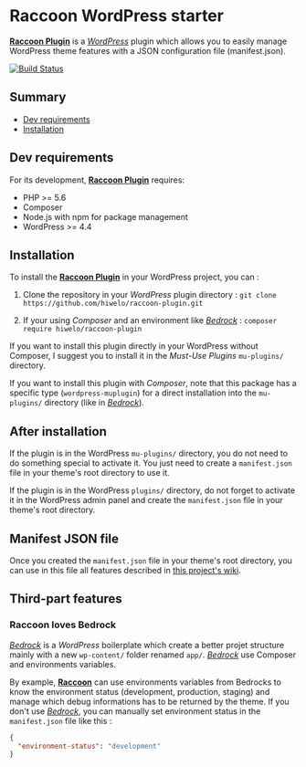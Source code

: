 # Raccoon WordPress starter

**[Raccoon Plugin](https://github.com/hiwelo/raccoon-plugin)** is a [_WordPress_](https://wordpress.org/) plugin which allows you to easily manage WordPress theme features with a JSON configuration file (manifest.json).

[![Build Status](https://travis-ci.org/hiwelo/raccoon-plugin.svg?branch=develop)](https://travis-ci.org/hiwelo/raccoon)


## Summary
  - [Dev requirements](#dev-requirements)
  - [Installation](#installation)


## Dev requirements
For its development, **[Raccoon Plugin](https://github.com/hiwelo/raccoon-plugin)** requires:
  - PHP >= 5.6
  - Composer
  - Node.js with npm for package management
  - WordPress >= 4.4


## Installation
To install the **[Raccoon Plugin](https://github.com/hiwelo/raccoon-plugin)** in your
WordPress project, you can :

1. Clone the repository in your _WordPress_ plugin directory :
`git clone https://github.com/hiwelo/raccoon-plugin.git`

2. If your using _Composer_ and an environment like _[Bedrock](https://roots.io/bedrock)_ : `composer require hiwelo/raccoon-plugin`


If you want to install this plugin directly in your WordPress without Composer, I suggest you to install it in the *Must-Use Plugins* `mu-plugins/` directory.

If you want to install this plugin with _Composer_, note that this package has a specific type (`wordpress-muplugin`) for a direct installation into the `mu-plugins/` directory (like in _[Bedrock](https://roots.io/bedrock)_).


## After installation

If the plugin is in the WordPress `mu-plugins/` directory, you do not need to do something special to activate it. 
You just need to create a `manifest.json` file in your theme's root directory to use it.

If the plugin is in the WordPress `plugins/` directory, do not forget to activate it in the WordPress admin panel and create the `manifest.json` file in your theme's root directory.


## Manifest JSON file

Once you created the `manifest.json` file in your theme's root directory, you can use in this file all features described in [this project's wiki](https://github.com/hiwelo/raccoon-plugin/wiki).


## Third-part features

### Raccoon loves Bedrock
_[Bedrock](https://roots.io/bedrock/)_ is a _WordPress_ boilerplate which create a better projet structure mainly with a new `wp-content/` folder renamed `app/`.
_[Bedrock](https://roots.io/bedrock/)_ use Composer and environments variables.

By example, **[Raccoon](https://github.com/hiwelo/raccoon/)** can use environments variables from Bedrocks to know the environment status (development, production, staging) and manage which debug informations has to be returned by the theme.
If you don't use _[Bedrock](https://roots.io/bedrock/)_, you can manually set environment status in the `manifest.json` file like this :
```json
{
  "environment-status": "development"
}
```
